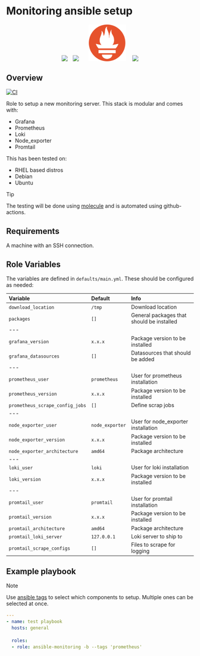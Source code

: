 # Monitoring ansible setup

<p align="center">
<img src="https://ansible.readthedocs.io/projects/ansible-core/devel/_static/images/Ansible-Mark-RGB_White.png" width=100>
<img src="https://grafana.com/media/docs/grafana-cloud/infrastructure/grafanalogo.svg" width=90 style="margin: 0 10px;">
&nbsp;
<img src="https://github.com/prometheus/prometheus/raw/main/documentation/images/prometheus-logo.svg" width=100 style="margin: 0 5px;">
&nbsp;
<img src="https://grafana.com/static/img/logos/logo-loki.svg" width=80>
</p>

## Overview
[![CI](https://github.com/imrein/ansible-monitoring/actions/workflows/ci.yml/badge.svg)](https://github.com/imrein/ansible-monitoring/actions/workflows/ci.yml)

Role to setup a new monitoring server. This stack is modular and comes with:

- Grafana
- Prometheus
- Loki
- Node_exporter
- Promtail

This has been tested on:

- RHEL based distros
- Debian
- Ubuntu

> [!TIP]
> The testing will be done using [molecule](https://ansible.readthedocs.io/projects/molecule/) and is automated using github-actions.

## Requirements

A machine with an SSH connection.

## Role Variables

The variables are defined in `defaults/main.yml`. These should be configured as needed:

| Variable | Default | Info |
| :------- | :------ | :--- |
| `download_location`               | `/tmp`           | Download location                                 |
| `packages`                        | `[]`             | General packages that should be installed         |
| ---      |         |      |
| `grafana_version`                 | `x.x.x`          | Package version to be installed                   |
| `grafana_datasources`             | `[]`             | Datasources that should be added                  |
| ---      |         |      |
| `prometheus_user`                 | `prometheus`     | User for prometheus installation                  |
| `prometheus_version`              | `x.x.x`          | Package version to be installed                   |
| `prometheus_scrape_config_jobs`   | `[]`             | Define scrap jobs                                 |
| ---      |         |      |
| `node_exporter_user`              | `node_exporter`  | User for node_exporter installation               |
| `node_exporter_version`           | `x.x.x`          | Package version to be installed                   |
| `node_exporter_architecture`      | `amd64`          | Package architecture                              |
| ---      |         |              |
| `loki_user`                       | `loki`           | User for loki installation                        |
| `loki_version`                    | `x.x.x`          | Package version to be installed                   |
| ---      |         |      |
| `promtail_user`                   | `promtail`       | User for promtail installation                    |
| `promtail_version`                | `x.x.x`          | Package version to be installed                   |
| `promtail_architecture`           | `amd64`          | Package architecture                              |
| `promtail_loki_server`            | `127.0.0.1`      | Loki server to ship to                            |
| `promtail_scrape_configs`         | `[]`             | Files to scrape for logging                       |

## Example playbook

> [!NOTE]
> Use [ansible tags](https://docs.ansible.com/ansible/latest/playbook_guide/playbooks_tags.html#selecting-or-skipping-tags-when-you-run-a-playbook) to select which components to setup. Multiple ones can be selected at once.

```yml
---
- name: test playbook
  hosts: general

  roles:
  - role: ansible-monitoring -b --tags 'prometheus'
```
